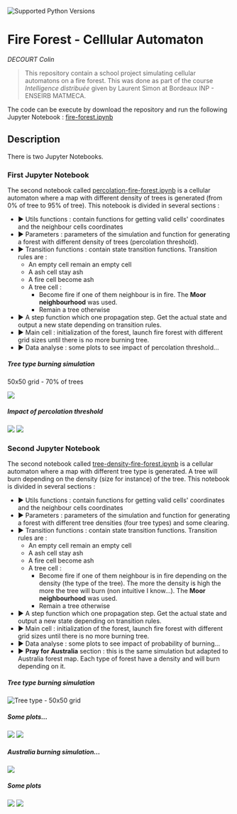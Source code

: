 ![Supported Python Versions](https://img.shields.io/badge/Python->=3.6-blue.svg?logo=python&logoColor=white)

# Fire Forest - Celllular Automaton

*DECOURT Colin*

> This repository contain a school project simulating cellular automatons on a fire forest. This was done as part of the course *Intelligence distribuée* given by Laurent Simon at Bordeaux INP - ENSEIRB MATMECA. 


The code can be execute by download the repository and run the following Jupyter Notebook : [fire-forest.ipynb](https://github.com/colindecourt/FireForest-CelllularAutomaton/blob/master/fire-forest.ipynb) 


## Description

There is two Jupyter Notebooks. 

### First Jupyter Notebook 

The second notebook called [percolation-fire-forest.ipynb](https://github.com/colindecourt/FireForest-CelllularAutomaton/blob/master/percolation-fire-forest.ipynb) is a cellular automaton where a map with different density of trees is generated (from 0% of tree to 95% of tree). This notebook is divided in several sections : 

  - ▶️️ Utils functions : contain functions for getting valid cells' coordinates and the neighbour cells coordinates
  - ▶️️ Parameters : parameters of the simulation and function for generating a forest with different density of trees (percolation threshold). 
  - ▶️️ Transition functions : contain state transition functions. Transition rules are :
      * An empty cell remain an empty cell
      * A ash cell stay ash
      * A fire cell become ash
      * A tree cell :
          * Become fire if one of them neighbour is in fire. The **Moor neighbourhood** was used. 
          * Remain a tree otherwise
   - ▶️️ A step function which one propagation step. Get the actual state and output a new state depending on transition rules. 
   - ▶️️ Main cell : initialization of the forest, launch fire forest with different grid sizes until there is no more burning tree.
   - ▶️️ Data analyse : some plots to see impact of percolation threshold...

   

##### Tree type burning simulation 

 50x50 grid - 70% of trees
 
![](https://github.com/colindecourt/FireForest-CelllularAutomaton/blob/master/percolation_data/gif/(100%2C%20100)Gif-2020-28-13-11-28-47.gif)

##### Impact of percolation threshold

![](https://github.com/colindecourt/FireForest-CelllularAutomaton/blob/master/percolation_data/real_burned_tree_density.png) ![](https://github.com/colindecourt/FireForest-CelllularAutomaton/blob/master/percolation_data/real_remain_tree_density.png)



### Second Jupyter Notebook 


The second notebook called [tree-density-fire-forest.ipynb](https://github.com/colindecourt/FireForest-CelllularAutomaton/blob/master/tree-density-fire-forest.ipynb) is a cellular automaton where a map with different tree type is generated. A tree will burn depending on the density (size for instance) of the tree. This notebook is divided in several sections : 

  - ▶️️ Utils functions : contain functions for getting valid cells' coordinates and the neighbour cells coordinates
  - ▶️️ Parameters : parameters of the simulation and function for generating a forest with different tree densities (four tree types) and some clearing. 
  - ▶️️ Transition functions : contain state transition functions. Transition rules are :
      * An empty cell remain an empty cell
      * A ash cell stay ash
      * A fire cell become ash
      * A tree cell :
          * Become fire if one of them neighbour is in fire depending on the density (the type of the tree). The more the density is high the more the tree will burn (non intuitive I know...). The **Moor neighbourhood** was used. 
          * Remain a tree otherwise
   - ▶️️ A step function which one propagation step. Get the actual state and output a new state depending on transition rules. 
   - ▶️️ Main cell : initialization of the forest, launch fire forest with different grid sizes until there is no more burning tree.
   - ▶️️ Data analyse : some plots to see impact of probability of burning...
   - ▶️️ **Pray for Australia** section : this is the same simulation but adapted to Australia forest map. Each type of forest have a density and will burn depending on it. 
   

##### Tree type burning simulation 

![Tree type - 50x50 grid](https://github.com/colindecourt/FireForest-CelllularAutomaton/blob/master/gif/(40%2C%2040)Gif-2020-23-12-21-23-36.gif)

##### Some plots...

![](https://github.com/colindecourt/FireForest-CelllularAutomaton/blob/master/tree_type_data/remain_burned_grid.png) ![](https://github.com/colindecourt/FireForest-CelllularAutomaton/blob/master/tree_type_data/remain_trees_grid.png)


##### Australia burning simulation...

![](https://github.com/colindecourt/FireForest-CelllularAutomaton/blob/master/gif/testGif-2020-58-13-09-58-34.gif) 

##### Some plots

![](https://github.com/colindecourt/FireForest-CelllularAutomaton/blob/master/tree_type_data/australia_burned.png) ![](https://github.com/colindecourt/FireForest-CelllularAutomaton/blob/master/tree_type_data/autralia_fire_type.png)
